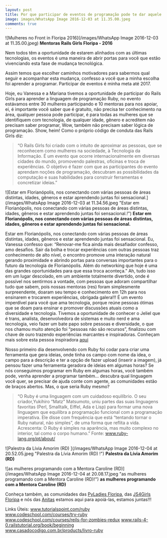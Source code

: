 ```yaml
---
layout: post
title: Por que participar de eventos de programação pode te dar aquele empurrãozinho?
image: images/WhatsApp Image 2016-12-03 at 11.35.00.jpeg
comments: true
---
```


![Mulheres no Front in Floripa 2016](/images/WhatsApp Image 2016-12-03 at 11.35.00.jpeg)
**Mentoras Rails Girls Floripa - 2016**

Nem todos têm a oportunidade de estarem alinhados com as últimas tecnologias, os eventos é uma maneira de abrir portas para você que estão vivenciando esta fase de mudança tecnológica. 

Assim temos que escolher caminhos motivadores para sabermos qual seguir e acompanhar esta mudança, confesso a você que a minha escolha foi aprender a programar. Participar de eventos é minha meta até 2017.

<!--resumo-->


Hoje, eu Vanessa e a Mariana tivemos a oportunidade de participar do Rails Girls para aprender a linguagem de programação Ruby, no evento estávamos entre 30 mulheres participando e 10 mentoras para nos apoiar, ei, é importante você saber que é gratuito, não precisa ter conhecimento na área, qualquer pessoa pode participar, é para todas as mulheres que se identifiquem com tecnologia, de qualquer idade, gênero e acreditem não precisam saber programar, Wow, também não precisam saber lógica de programação. Show, heim!
Como o próprio código de conduta  das Rails Girls diz:


> “O Rails Girls foi criado com o intuito de aproximar as pessoas, que se reconhecem como mulheres na sociedade, à Tecnologia da Informação. É um evento que ocorre internacionalmente em diversas cidades do mundo, promovendo palestras, oficinas e troca de experiências. O objetivo é fazer com que as participantes do evento aprendam noções de programação, descubram as possibilidades da computação e suas habilidades para construir ferramentas e concretizar ideias.”

![Estar em Florianópolis, nos conectando com várias pessoas de áreas distintas, idades, gêneros e estar aprendendo juntas foi sensacional.](/images/WhatsApp Image 2016-12-03 at 11.34.56.jpeg "Estar em Florianópolis, nos conectando com várias pessoas de áreas distintas, idades, gêneros e estar aprendendo juntas foi sensacional.!")
**Estar em Florianópolis, nos conectando com várias pessoas de áreas distintas, idades, gêneros e estar aprendendo juntas foi sensacional.**

Estar em Florianópolis, nos conectando com várias pessoas de áreas distintas, idades, gêneros e estar aprendendo juntas foi sensacional. Eu, Vanessa confesso que: “Renovar-me fica ainda mais desafiador confesso, amo desafios. Sair da bolha e trocar experiências com outras pessoas traz conhecimento de alto nível, o encontro promove uma interação natural gerando proximidade e abrindo portas para conversas importantes para o futuro da tecnologia de Florianópolis. Além do networking que hoje é uma das grandes oportunidades para que essa troca aconteça.”
Ah, tudo isso em um lugar descolado, em um ambiente totalmente divertido, onde é possível nos sentirmos a vontade, com pessoas que adoram compartilhar tudo que sabem, pois nossas mentoras (res) foram simplesmente surpreendente, doaram seu tempo e conhecimento em 12h para nos ensinarem e trocarem experiências, obrigada galera!!!
É um evento imperdível para você que ama tecnologia, porque reúne pessoas ótimas que se doam para ensinar e promover discussões atuais como a diversidade e tecnologia. Tivemos a oportunidade de conhecer o Jeliel que é trans, analista, desenvolvedora de sistemas e muito nerd e ama tecnologia, veio fazer um bate papo sobre pessoas e diversidade, o que nos chamou muito atenção foi “pessoas não são recursos”, finalizou com chave de ouro trazendo experiências marcantes e inspiradoras. Conheçam mais sobre esta pessoa inspiradora [aqui](http://www.jeliel.esy.es/)

Nosso primeiro dia desenvolvendo com Ruby foi codar para criar uma ferramenta que gera ideias, onde tinha os campo com nome da idea, o campo para a descrição e ter a opção de fazer upload (inserir a imagem), já pensou fazer uma ferramenta geradora de ideias em algumas horas? 
Se nós conseguimos programar em Ruby em algumas horas, você também pode, venha aprender a programar também... descubra qual linguagem você quer, se precisar de ajuda conte com agente, as comunidades estão de braços abertos.
Mas, o que seria Ruby mesmo?


> “O Ruby é uma linguagem com um cuidadoso equilíbrio. O seu criador,Yukihiro “Matz” Matsumoto, uniu partes das suas linguagens favoritas (Perl, Smalltalk, Eiffel, Ada e Lisp) para formar uma nova linguagem que equilibra a programação funcional com a programação imperativa. Ele disse com frequência que está “tentando tornar o Ruby natural, não simples”, de uma forma que reflita a vida. Acrescenta: O Ruby é simples na aparência, mas muito complexo no interior, tal como o corpo humano.” Fonte: www.ruby-lang.org/pt/about/

![Palestra da Lívia Amorim (RD) ](/images/WhatsApp Image 2016-12-04 at 20.52.05.jpeg "Palestra da Lívia Amorim (RD) !")
**Palestra da Lívia Amorim (RD)**

![as mulheres programando com a Mentora Caroline (RD)](/images/WhatsApp Image 2016-12-04 at 20.08.17.jpeg "as mulheres programando com a Mentora Caroline (RD)!")
**as mulheres programando com a Mentora Caroline (RD)**


Conheça também, as comunidades das [PyLadies Floripa](https://www.facebook.com/pyladiesfloripa/), das [JS4Girls Floripa](https://www.facebook.com/JS4Girls.Brasil.Florianopolis/) e nós das [Anitas](https://www.facebook.com/AnitasFloripa/) estamos aqui para apoiá-las, estamos juntas!!!


Links Úteis:
www.tutorialspoint.com/ruby
www.codeschool.com/courses/try-ruby
www.codeschool.com/courses/reils-for-zombies-redux
www.rails-4-0.railstutorial.org/book/beginning
www.casadocodigo.com.br/products/livro-ruby
